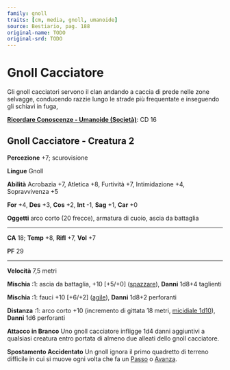 ```yaml
---
family: gnoll
traits: [cm, media, gnoll, umanoide]
source: Bestiario, pag. 188
original-name: TODO
original-srd: TODO
---
```


# Gnoll Cacciatore

Gli gnoll cacciatori servono il clan andando a caccia di prede nelle zone
selvagge, conducendo razzie lungo le strade più frequentate e inseguendo gli
schiavi in fuga,

**[Ricordare Conoscenze - Umanoide (Società)](/azioni/abilita/ricordare-conoscenze)**:
CD 16

## Gnoll Cacciatore - Creatura 2

**Percezione** +7; scurovisione

**Lingue** Gnoll

**Abilità** Acrobazia +7, Atletica +8, Furtività +7, Intimidazione +4,
Sopravvivenza +5

**For** +4, **Des** +3, **Cos** +2, **Int** -1, **Sag** +1, **Car** +0

**Oggetti** arco corto (20 frecce), armatura di cuoio, ascia da battaglia

---

**CA** 18; **Temp** +8, **Rifl** +7, **Vol** +7

**PF** 29

---

**Velocità** 7,5 metri

**Mischia** :1: ascia da battaglia, +10 \[+5/+0] ([spazzare](/tratti/spazzare)),
**Danni** 1d8+4 taglienti

**Mischia** :1: fauci +10 \[+6/+2] ([agile](/tratti/agile)), **Danni** 1d8+2
perforanti

**Distanza** :1: arco corto +10 (incremento di gittata 18 metri,
[micidiale 1d10](/tratti/micidiale)), **Danni** 1d6 perforanti

**Attacco in Branco** Uno gnoll cacciatore infligge 1d4 danni aggiuntivi a
qualsiasi creatura entro portata di almeno due alleati dello gnoll cacciatore.

**Spostamento Accidentato** Un gnoll ignora il primo quadretto di terreno
difficile in cui si muove ogni volta che fa un [Passo](/azioni/passo) o
[Avanza](/azioni/avanzare).
